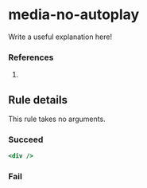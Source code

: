 # media-no-autoplay

Write a useful explanation here!

### References

  1.

## Rule details

This rule takes no arguments.

### Succeed
```jsx
<div />
```

### Fail
```jsx

```
